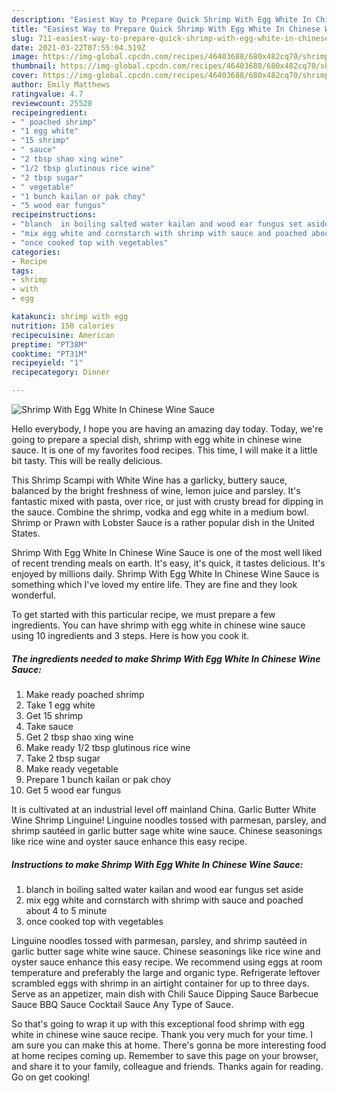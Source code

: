 ```yaml
---
description: "Easiest Way to Prepare Quick Shrimp With Egg White In Chinese Wine Sauce"
title: "Easiest Way to Prepare Quick Shrimp With Egg White In Chinese Wine Sauce"
slug: 711-easiest-way-to-prepare-quick-shrimp-with-egg-white-in-chinese-wine-sauce
date: 2021-03-22T07:55:04.519Z
image: https://img-global.cpcdn.com/recipes/46403688/680x482cq70/shrimp-with-egg-white-in-chinese-wine-sauce-recipe-main-photo.jpg
thumbnail: https://img-global.cpcdn.com/recipes/46403688/680x482cq70/shrimp-with-egg-white-in-chinese-wine-sauce-recipe-main-photo.jpg
cover: https://img-global.cpcdn.com/recipes/46403688/680x482cq70/shrimp-with-egg-white-in-chinese-wine-sauce-recipe-main-photo.jpg
author: Emily Matthews
ratingvalue: 4.7
reviewcount: 25528
recipeingredient:
- " poached shrimp"
- "1 egg white"
- "15 shrimp"
- " sauce"
- "2 tbsp shao xing wine"
- "1/2 tbsp glutinous rice wine"
- "2 tbsp sugar"
- " vegetable"
- "1 bunch kailan or pak choy"
- "5 wood ear fungus"
recipeinstructions:
- "blanch  in boiling salted water kailan and wood ear fungus set aside"
- "mix egg white and cornstarch with shrimp with sauce and poached about 4 to 5 minute"
- "once cooked top with vegetables"
categories:
- Recipe
tags:
- shrimp
- with
- egg

katakunci: shrimp with egg 
nutrition: 150 calories
recipecuisine: American
preptime: "PT38M"
cooktime: "PT31M"
recipeyield: "1"
recipecategory: Dinner

---
```



![Shrimp With Egg White In Chinese Wine Sauce](https://img-global.cpcdn.com/recipes/46403688/680x482cq70/shrimp-with-egg-white-in-chinese-wine-sauce-recipe-main-photo.jpg)

Hello everybody, I hope you are having an amazing day today. Today, we're going to prepare a special dish, shrimp with egg white in chinese wine sauce. It is one of my favorites food recipes. This time, I will make it a little bit tasty. This will be really delicious.

This Shrimp Scampi with White Wine has a garlicky, buttery sauce, balanced by the bright freshness of wine, lemon juice and parsley. It&#39;s fantastic mixed with pasta, over rice, or just with crusty bread for dipping in the sauce. Combine the shrimp, vodka and egg white in a medium bowl. Shrimp or Prawn with Lobster Sauce is a rather popular dish in the United States.

Shrimp With Egg White In Chinese Wine Sauce is one of the most well liked of recent trending meals on earth. It's easy, it's quick, it tastes delicious. It's enjoyed by millions daily. Shrimp With Egg White In Chinese Wine Sauce is something which I've loved my entire life. They are fine and they look wonderful.


To get started with this particular recipe, we must prepare a few ingredients. You can have shrimp with egg white in chinese wine sauce using 10 ingredients and 3 steps. Here is how you cook it.

<!--inarticleads1-->

##### The ingredients needed to make Shrimp With Egg White In Chinese Wine Sauce:

1. Make ready  poached shrimp
1. Take 1 egg white
1. Get 15 shrimp
1. Take  sauce
1. Get 2 tbsp shao xing wine
1. Make ready 1/2 tbsp glutinous rice wine
1. Take 2 tbsp sugar
1. Make ready  vegetable
1. Prepare 1 bunch kailan or pak choy
1. Get 5 wood ear fungus


It is cultivated at an industrial level off mainland China. Garlic Butter White Wine Shrimp Linguine! Linguine noodles tossed with parmesan, parsley, and shrimp sautéed in garlic butter sage white wine sauce. Chinese seasonings like rice wine and oyster sauce enhance this easy recipe. 

<!--inarticleads2-->

##### Instructions to make Shrimp With Egg White In Chinese Wine Sauce:

1. blanch  in boiling salted water kailan and wood ear fungus set aside
1. mix egg white and cornstarch with shrimp with sauce and poached about 4 to 5 minute
1. once cooked top with vegetables


Linguine noodles tossed with parmesan, parsley, and shrimp sautéed in garlic butter sage white wine sauce. Chinese seasonings like rice wine and oyster sauce enhance this easy recipe. We recommend using eggs at room temperature and preferably the large and organic type. Refrigerate leftover scrambled eggs with shrimp in an airtight container for up to three days. Serve as an appetizer, main dish with Chili Sauce Dipping Sauce Barbecue Sauce BBQ Sauce Cocktail Sauce Any Type of Sauce. 

So that's going to wrap it up with this exceptional food shrimp with egg white in chinese wine sauce recipe. Thank you very much for your time. I am sure you can make this at home. There's gonna be more interesting food at home recipes coming up. Remember to save this page on your browser, and share it to your family, colleague and friends. Thanks again for reading. Go on get cooking!
